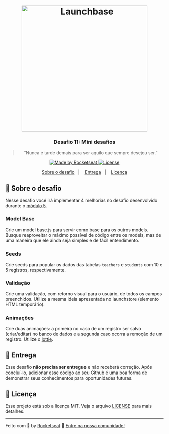 <h1 align="center">
    <img alt="Launchbase" src="https://storage.googleapis.com/golden-wind/bootcamp-launchbase/logo.png" width="400px" />
</h1>

<h3 align="center">
  Desafio 11: Mini desafios
</h3>

<blockquote align="center">“Nunca é tarde demais para ser aquilo que sempre desejou ser.”</blockquote>

<p align="center">

  <a href="https://rocketseat.com.br">
    <img alt="Made by Rocketseat" src="https://img.shields.io/badge/made%20by-Rocketseat-%23F8952D">
  </a>

  <a href="LICENSE" >
    <img alt="License" src="https://img.shields.io/badge/license-MIT-%23F8952D">
  </a>

</p>

<p align="center">
  <a href="#rocket-sobre-o-desafio">Sobre o desafio</a>&nbsp;&nbsp;&nbsp;|&nbsp;&nbsp;&nbsp;
  <a href="#calendar-entrega">Entrega</a>&nbsp;&nbsp;&nbsp;|&nbsp;&nbsp;&nbsp;
  <a href="#memo-licença">Licença</a>
</p>

## :rocket: Sobre o desafio

Nesse desafio você irá implementar 4 melhorias no desafio desenvolvido durante o [módulo 5](https://github.com/Rocketseat/bootcamp-launchbase-desafios-05/blob/master/desafios/05-4-paginacao-bd.md).

### Model Base

Crie um model base.js para servir como base para os outros models. Busque reaproveitar o máximo possível de código entre os models, mas de uma maneira que ele ainda seja simples e de fácil entendimento.

### Seeds

Crie seeds para popular os dados das tabelas `teachers` e `students` com 10 e 5 registros, respectivamente.

### Validação

Crie uma validação, com retorno visual para o usuário, de todos os campos preenchidos. Utilize a mesma ideia apresentada no launchstore (elemento HTML temporário).

### Animações 

Crie duas animações: a primeira no caso de um registro ser salvo (criar/editar) no banco de dados e a segunda caso ocorra a remoção de um registro. Utilize o [lottie](https://github.com/airbnb/lottie-web).

## :calendar: Entrega

Esse desafio **não precisa ser entregue** e não receberá correção. Após concluí-lo, adicionar esse código ao seu Github é uma boa forma de demonstrar seus conhecimentos para oportunidades futuras.

## :memo: Licença

Esse projeto está sob a licença MIT. Veja o arquivo [LICENSE](../LICENSE) para mais detalhes.

---

Feito com :purple_heart: by [Rocketseat](https://rocketseat.com.br) :wave: [Entre na nossa comunidade!](https://discordapp.com/invite/gCRAFhc)
